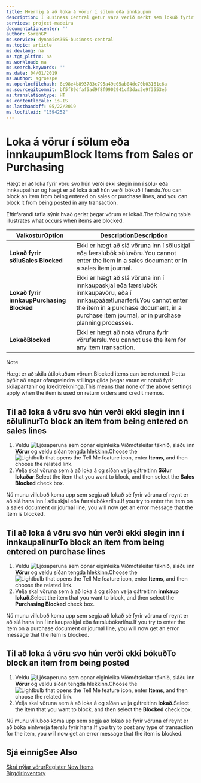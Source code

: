 ```yaml
---
title: Hvernig á að loka á vörur í sölum eða innkaupum
description: Í Business Central getur vara verið merkt sem lokuð fyrir sölu, lokuð fyrir innkaupum eða lokuð fyrir allt.
services: project-madeira
documentationcenter: ''
author: SorenGP
ms.service: dynamics365-business-central
ms.topic: article
ms.devlang: na
ms.tgt_pltfrm: na
ms.workload: na
ms.search.keywords: ''
ms.date: 04/01/2019
ms.author: sgroespe
ms.openlocfilehash: 8c98e4b893783c795a49e05ab04dc70b03161c6a
ms.sourcegitcommit: bf5f89dfaf5ad9f8f9902941cf3dac3e9f3553e5
ms.translationtype: HT
ms.contentlocale: is-IS
ms.lasthandoff: 05/22/2019
ms.locfileid: "1594252"
---
```

# <a name="block-items-from-sales-or-purchasing"></a><span data-ttu-id="f80a0-103">Loka á vörur í sölum eða innkaupum</span><span class="sxs-lookup"><span data-stu-id="f80a0-103">Block Items from Sales or Purchasing</span></span>
<span data-ttu-id="f80a0-104">Hægt er að loka fyrir vöru svo hún verði ekki slegin inn í sölu- eða innkaupalínur og hægt er að loka á að hún verði bókuð í færslu.</span><span class="sxs-lookup"><span data-stu-id="f80a0-104">You can block an item from being entered on sales or purchase lines, and you can block it from being posted in any transaction.</span></span>  

<span data-ttu-id="f80a0-105">Eftirfarandi tafla sýnir hvað gerist þegar vörum er lokað.</span><span class="sxs-lookup"><span data-stu-id="f80a0-105">The following table illustrates what occurs when items are blocked.</span></span>  

|<span data-ttu-id="f80a0-106">Valkostur</span><span class="sxs-lookup"><span data-stu-id="f80a0-106">Option</span></span>|<span data-ttu-id="f80a0-107">Description</span><span class="sxs-lookup"><span data-stu-id="f80a0-107">Description</span></span>|  
|--------------------|------------|  
|<span data-ttu-id="f80a0-108">**Lokað fyrir sölu**</span><span class="sxs-lookup"><span data-stu-id="f80a0-108">**Sales Blocked**</span></span>|<span data-ttu-id="f80a0-109">Ekki er hægt að slá vöruna inn í söluskjal eða færslubók söluvöru.</span><span class="sxs-lookup"><span data-stu-id="f80a0-109">You cannot enter the item in a sales document or in a sales item journal.</span></span>|  
|<span data-ttu-id="f80a0-110">**Lokað fyrir innkaup**</span><span class="sxs-lookup"><span data-stu-id="f80a0-110">**Purchasing Blocked**</span></span>|<span data-ttu-id="f80a0-111">Ekki er hægt að slá vöruna inn í innkaupaskjal eða færslubók innkaupavöru, eða í innkaupaáætlunarferli.</span><span class="sxs-lookup"><span data-stu-id="f80a0-111">You cannot enter the item in a purchase document, in a purchase item journal, or in purchase planning processes.</span></span>|  
|<span data-ttu-id="f80a0-112">**Lokað**</span><span class="sxs-lookup"><span data-stu-id="f80a0-112">**Blocked**</span></span>|<span data-ttu-id="f80a0-113">Ekki er hægt að nota vöruna fyrir vörufærslu.</span><span class="sxs-lookup"><span data-stu-id="f80a0-113">You cannot use the item for any item transaction.</span></span>|  

> [!NOTE]
> <span data-ttu-id="f80a0-114">Hægt er að skila útilokuðum vörum.</span><span class="sxs-lookup"><span data-stu-id="f80a0-114">Blocked items can be returned.</span></span> <span data-ttu-id="f80a0-115">Þetta þýðir að engar ofangreindra stillinga gilda þegar varan er notuð fyrir skilapantanir og kreditreikninga.</span><span class="sxs-lookup"><span data-stu-id="f80a0-115">This means that none of the above settings apply when the item is used on return orders and credit memos.</span></span>

## <a name="to-block-an-item-from-being-entered-on-sales-lines"></a><span data-ttu-id="f80a0-116">Til að loka á vöru svo hún verði ekki slegin inn í sölulínur</span><span class="sxs-lookup"><span data-stu-id="f80a0-116">To block an item from being entered on sales lines</span></span>  

1.  <span data-ttu-id="f80a0-117">Veldu ![Ljósaperuna sem opnar eiginleika Viðmótsleitar](media/ui-search/search_small.png "Segðu mér hvað þú vilt gera") táknið, sláðu inn **Vörur** og veldu síðan tengda hlekkinn.</span><span class="sxs-lookup"><span data-stu-id="f80a0-117">Choose the ![Lightbulb that opens the Tell Me feature](media/ui-search/search_small.png "Tell me what you want to do") icon, enter **Items**, and then choose the related link.</span></span>  
2.  <span data-ttu-id="f80a0-118">Velja skal vöruna sem á að loka á og síðan velja gátreitinn **Sölur lokaðar**.</span><span class="sxs-lookup"><span data-stu-id="f80a0-118">Select the item that you want to block, and then select the **Sales Blocked** check box.</span></span>  

<span data-ttu-id="f80a0-119">Nú munu villuboð koma upp sem segja að lokað sé fyrir vöruna ef reynt er að slá hana inn í söluskjal eða færslubókarlínu.</span><span class="sxs-lookup"><span data-stu-id="f80a0-119">If you try to enter the item on a sales document or journal line, you will now get an error message that the item is blocked.</span></span>

## <a name="to-block-an-item-from-being-entered-on-purchase-lines"></a><span data-ttu-id="f80a0-120">Til að loka á vöru svo hún verði ekki slegin inn í innkaupalínur</span><span class="sxs-lookup"><span data-stu-id="f80a0-120">To block an item from being entered on purchase lines</span></span>  

1.  <span data-ttu-id="f80a0-121">Veldu ![Ljósaperuna sem opnar eiginleika Viðmótsleitar](media/ui-search/search_small.png "Segðu mér hvað þú vilt gera") táknið, sláðu inn **Vörur** og veldu síðan tengda hlekkinn.</span><span class="sxs-lookup"><span data-stu-id="f80a0-121">Choose the ![Lightbulb that opens the Tell Me feature](media/ui-search/search_small.png "Tell me what you want to do") icon, enter **Items**, and then choose the related link.</span></span>  
2.  <span data-ttu-id="f80a0-122">Velja skal vöruna sem á að loka á og síðan velja gátreitinn **innkaup lokuð**.</span><span class="sxs-lookup"><span data-stu-id="f80a0-122">Select the item that you want to block, and then select the **Purchasing Blocked** check box.</span></span>  

<span data-ttu-id="f80a0-123">Nú munu villuboð koma upp sem segja að lokað sé fyrir vöruna ef reynt er að slá hana inn í innkaupaskjal eða færslubókarlínu.</span><span class="sxs-lookup"><span data-stu-id="f80a0-123">If you try to enter the item on a purchase document or journal line, you will now get an error message that the item is blocked.</span></span>

## <a name="to-block-an-item-from-being-posted"></a><span data-ttu-id="f80a0-124">Til að loka á vöru svo hún verði ekki bókuð</span><span class="sxs-lookup"><span data-stu-id="f80a0-124">To block an item from being posted</span></span>
1. <span data-ttu-id="f80a0-125">Veldu ![Ljósaperuna sem opnar eiginleika Viðmótsleitar](media/ui-search/search_small.png "Segðu mér hvað þú vilt gera") táknið, sláðu inn **Vörur** og veldu síðan tengda hlekkinn.</span><span class="sxs-lookup"><span data-stu-id="f80a0-125">Choose the ![Lightbulb that opens the Tell Me feature](media/ui-search/search_small.png "Tell me what you want to do") icon, enter **Items**, and then choose the related link.</span></span>
2. <span data-ttu-id="f80a0-126">Velja skal vöruna sem á að loka á og síðan velja gátreitinn **lokað**.</span><span class="sxs-lookup"><span data-stu-id="f80a0-126">Select the item that you want to block, and then select the **Blocked** check box.</span></span>

<span data-ttu-id="f80a0-127">Nú munu villuboð koma upp sem segja að lokað sé fyrir vöruna ef reynt er að bóka einhverja færslu fyrir hana.</span><span class="sxs-lookup"><span data-stu-id="f80a0-127">If you try to post any type of transaction for the item, you will now get an error message that the item is blocked.</span></span>

## <a name="see-also"></a><span data-ttu-id="f80a0-128">Sjá einnig</span><span class="sxs-lookup"><span data-stu-id="f80a0-128">See Also</span></span>  
[<span data-ttu-id="f80a0-129">Skrá nýjar vörur</span><span class="sxs-lookup"><span data-stu-id="f80a0-129">Register New Items</span></span>](inventory-how-register-new-items.md)  
[<span data-ttu-id="f80a0-130">Birgðir</span><span class="sxs-lookup"><span data-stu-id="f80a0-130">Inventory</span></span>](inventory-manage-inventory.md)  
